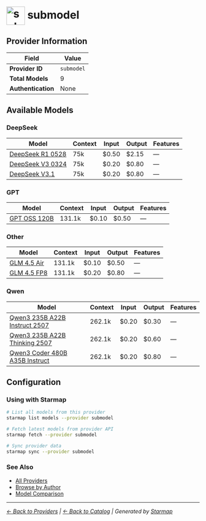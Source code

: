 # <img src="https://raw.githubusercontent.com/agentstation/starmap/master/internal/embedded/catalog/providers/submodel/logo.svg" alt="submodel logo" width="48" height="48" style="vertical-align: middle;"> submodel
  
## Provider Information
  
| Field | Value |
|---------|---------|
| **Provider ID** | `submodel` |
| **Total Models** | 9 |
| **Authentication** | None |

  
## Available Models
  
### DeepSeek
  
| Model | Context | Input | Output | Features |
|---------|---------|---------|---------|---------|
| [DeepSeek R1 0528](./models/deepseek-ai-deepseek-r1-0528.md) | 75k | $0.50 | $2.15 | — |
| [DeepSeek V3 0324](./models/deepseek-ai-deepseek-v3-0324.md) | 75k | $0.20 | $0.80 | — |
| [DeepSeek V3.1](./models/deepseek-ai-deepseek-v3.1.md) | 75k | $0.20 | $0.80 | — |

  
### GPT
  
| Model | Context | Input | Output | Features |
|---------|---------|---------|---------|---------|
| [GPT OSS 120B](./models/openai-gpt-oss-120b.md) | 131.1k | $0.10 | $0.50 | — |

  
### Other
  
| Model | Context | Input | Output | Features |
|---------|---------|---------|---------|---------|
| [GLM 4.5 Air](./models/zai-org-glm-4.5-air.md) | 131.1k | $0.10 | $0.50 | — |
| [GLM 4.5 FP8](./models/zai-org-glm-4.5-fp8.md) | 131.1k | $0.20 | $0.80 | — |

  
### Qwen
  
| Model | Context | Input | Output | Features |
|---------|---------|---------|---------|---------|
| [Qwen3 235B A22B Instruct 2507](./models/qwen-qwen3-235b-a22b-instruct-2507.md) | 262.1k | $0.20 | $0.30 | — |
| [Qwen3 235B A22B Thinking 2507](./models/qwen-qwen3-235b-a22b-thinking-2507.md) | 262.1k | $0.20 | $0.60 | — |
| [Qwen3 Coder 480B A35B Instruct](./models/qwen-qwen3-coder-480b-a35b-instruct-fp8.md) | 262.1k | $0.20 | $0.80 | — |

  
## Configuration
  
### Using with Starmap
  
```bash
# List all models from this provider
starmap list models --provider submodel

# Fetch latest models from provider API
starmap fetch --provider submodel

# Sync provider data
starmap sync --provider submodel
```
  
### See Also

- [All Providers](../)
- [Browse by Author](../../authors/)
- [Model Comparison](../../models/)


  
---
_[← Back to Providers](../) | [← Back to Catalog](../../) | Generated by [Starmap](https://github.com/agentstation/starmap)_
